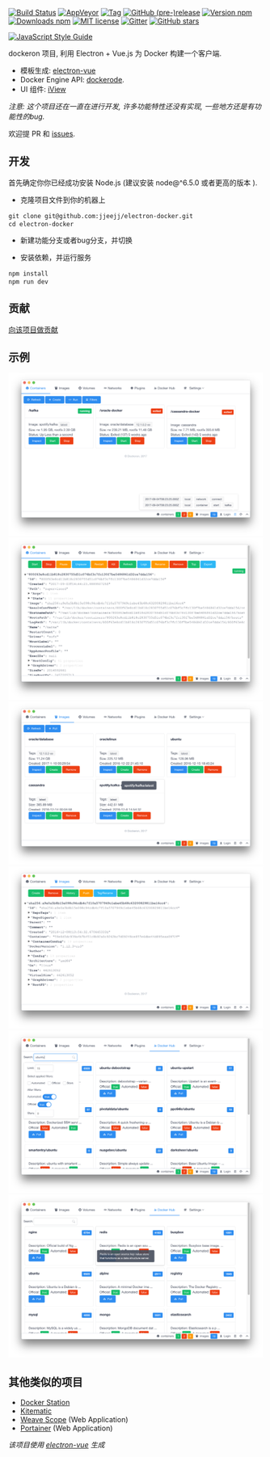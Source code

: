 
[![Build Status](https://travis-ci.org/dockeron/dockeron.svg?branch=master)](https://travis-ci.org/dockeron/dockeron)
[![AppVeyor](https://img.shields.io/appveyor/ci/gruntjs/grunt.svg)](https://ci.appveyor.com/project/fluency03/dockeron)
[![Tag](https://img.shields.io/github/tag/dockeron/dockeron.svg)](https://github.com/dockeron/dockeron/tags)
[![GitHub (pre-)release](https://img.shields.io/github/release/dockeron/dockeron/all.svg)](https://github.com/dockeron/dockeron/releases)
[![Version npm](https://img.shields.io/npm/v/dockeron.svg)](https://www.npmjs.com/package/dockeron)
[![Downloads npm](https://img.shields.io/npm/dt/dockeron.svg)](https://www.npmjs.com/package/dockeron)
[![MIT license](https://img.shields.io/npm/l/dockeron.svg)](https://opensource.org/licenses/MIT)
[![Gitter](https://img.shields.io/gitter/room/nwjs/nw.js.svg)](https://gitter.im/dockeron-project)
[![GitHub stars](https://img.shields.io/github/stars/dockeron/dockeron.svg?style=social&label=Star)](https://github.com/dockeron/dockeron)

[![JavaScript Style Guide](https://cdn.rawgit.com/feross/standard/master/badge.svg)](https://github.com/feross/standard)

dockeron 项目, 利用 Electron + Vue.js 为 Docker 构建一个客户端.
  - 模板生成: [electron-vue](https://github.com/SimulatedGREG/electron-vue)
  - Docker Engine API: [dockerode](https://github.com/apocas/dockerode).
  - UI 组件: [iView](https://github.com/iview/iview)

*注意: 这个项目还在一直在进行开发, 许多功能特性还没有实现, 一些地方还是有功能性的bug.*

欢迎提 PR 和 [issues](https://github.com/dockeron/dockeron/issues/new).


## 开发

首先确定你你已经成功安装 Node.js (建议安装 node@^6.5.0 或者更高的版本 ).

- 克隆项目文件到你的机器上
```
git clone git@github.com:jjeejj/electron-docker.git
cd electron-docker
```

- 新建功能分支或者bug分支，并切换

- 安装依赖，并运行服务

```
npm install
npm run dev
```

## 贡献

[向该项目做贡献](./CONTRIBUTING.md)

## 示例

![](./docs/dockeron-screenshot1.png)
![](./docs/dockeron-screenshot2.png)
![](./docs/dockeron-screenshot3.png)
![](./docs/dockeron-screenshot4.png)
![](./docs/dockeron-screenshot5.png)
![](./docs/dockeron-screenshot6.png)


## 其他类似的项目

- [Docker Station](https://dockstation.io/)
- [Kitematic](https://kitematic.com/)
- [Weave Scope](https://github.com/weaveworks/scope) (Web Application)
- [Portainer](https://github.com/portainer/portainer) (Web Application)


*该项目使用 [electron-vue](https://github.com/SimulatedGREG/electron-vue) 生成*
